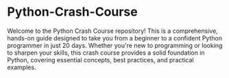 # Python-Crash-Course
 Welcome to the Python Crash Course repository! This is a comprehensive, hands-on guide designed to take you from a beginner to a confident Python programmer in just 20 days. Whether you're new to programming or looking to sharpen your skills, this crash course provides a solid foundation in Python, covering essential concepts, best practices, and practical examples.
